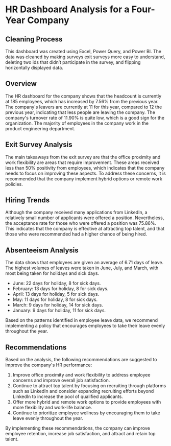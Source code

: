 # HR Dashboard Analysis for a Four-Year Company

## Cleaning Process 
This dashboard was created using Excel, Power Query, and Power BI. The data was cleaned by making surveys exit surveys more easy to understand, deleting two ids that didn’t participate in the survey, and flipping horizontally displayed data.

## Overview

The HR dashboard for the company shows that the headcount is currently at 185 employees, which has increased by 7.56% from the previous year. The company's leavers are currently at 11 for this year, compared to 12 the previous year, indicating that less people are leaving the company. The company's turnover rate of 11.90% is quite low, which is a good sign for the organization. The majority of employees in the company work in the product engineering department.

## Exit Survey Analysis

The main takeaways from the exit survey are that the office proximity and work flexibility are areas that require improvement. These areas received less than 50% positivity from employees, which indicates that the company needs to focus on improving these aspects. To address these concerns, it is recommended that the company implement hybrid options or remote work policies.

## Hiring Trends

Although the company received many applications from LinkedIn, a relatively small number of applicants were offered a position. Nevertheless, the acceptance rate for those who were offered a position was 75.86%. This indicates that the company is effective at attracting top talent, and that those who were recommended had a higher chance of being hired.

## Absenteeism Analysis

The data shows that employees are given an average of 6.71 days of leave. The highest volumes of leaves were taken in June, July, and March, with most being taken for holidays and sick days. 

- June: 22 days for holiday, 8 for sick days.
- February: 13 days for holiday, 8 for sick days.
- April: 13 days for holiday, 5 for sick days.
- May: 11 days for holiday, 8 for sick days.
- March: 9 days for holiday, 14 for sick days.
- January: 9 days for holiday, 11 for sick days.

Based on the patterns identified in employee leave data, we recommend implementing a policy that encourages employees to take their leave evenly throughout the year.

## Recommendations

Based on the analysis, the following recommendations are suggested to improve the company's HR performance:

1. Improve office proximity and work flexibility to address employee concerns and improve overall job satisfaction.
2. Continue to attract top talent by focusing on recruiting through platforms such as LinkedIn and consider expanding recruiting efforts beyond LinkedIn to increase the pool of qualified applicants.
3. Offer more hybrid and remote work options to provide employees with more flexibility and work-life balance.
4. Continue to prioritize employee wellness by encouraging them to take leave evenly throughout the year.

By implementing these recommendations, the company can improve employee retention, increase job satisfaction, and attract and retain top talent.

